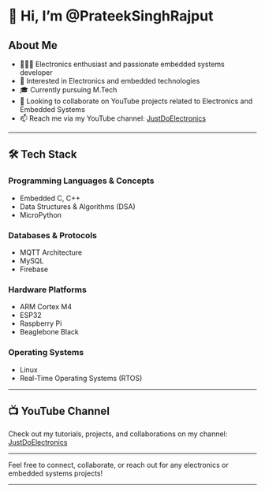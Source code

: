 # 👋 Hi, I’m @PrateekSinghRajput

## About Me
- 👨🏻‍💻 Electronics enthusiast and passionate embedded systems developer  
- 👀 Interested in Electronics and embedded technologies  
- 🎓 Currently pursuing M.Tech  
- 💞️ Looking to collaborate on YouTube projects related to Electronics and Embedded Systems  
- 📫 Reach me via my YouTube channel: [JustDoElectronics](https://www.youtube.com/channel/UCYourChannelID)  

---

## 🛠 Tech Stack

### Programming Languages & Concepts
- Embedded C, C++  
- Data Structures & Algorithms (DSA)  
- MicroPython  

### Databases & Protocols
- MQTT Architecture  
- MySQL  
- Firebase  

### Hardware Platforms
- ARM Cortex M4  
- ESP32  
- Raspberry Pi  
- Beaglebone Black  

### Operating Systems
- Linux  
- Real-Time Operating Systems (RTOS)  

---

## 📺 YouTube Channel  
Check out my tutorials, projects, and collaborations on my channel:  
[JustDoElectronics](https://www.youtube.com/channel/UCYourChannelID)  

---

Feel free to connect, collaborate, or reach out for any electronics or embedded systems projects!

---

<!---
PrateekSinghRajput/PrateekSinghRajput is a ✨ special ✨ repository because its `README.md` appears on your GitHub profile.
--->
